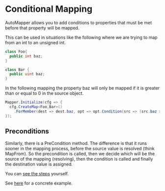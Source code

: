 # Conditional Mapping

AutoMapper allows you to add conditions to properties that must be met before that property will be mapped.

This can be used in situations like the following where we are trying to map from an int to an unsigned int.
```c#
class Foo{
  public int baz;
}

class Bar {
  public uint baz;
}
```

In the following mapping the property baz will only be mapped if it is greater than or equal to 0 in the source object.

```c#
Mapper.Initialize(cfg => {
  cfg.CreateMap<Foo,Bar>()
    .ForMember(dest => dest.baz, opt => opt.Condition(src => (src.baz >= 0)));
});
```

## Preconditions

Similarly, there is a PreCondition method. The difference is that it runs sooner in the mapping process, before the source value is resolved (think MapFrom). So the precondition is called, then we decide which will be the source of the mapping (resolving), then the condition is called and finally the destination value is assigned.

You can [see the steps](Understanding-your-mapping.html) yourself.

See [here](Custom-value-resolvers.html#resolvers-and-conditions) for a concrete example.
